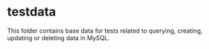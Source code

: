 # testdata

This folder contains base data for tests related to querying, creating, updating or deleting data in MySQL.
